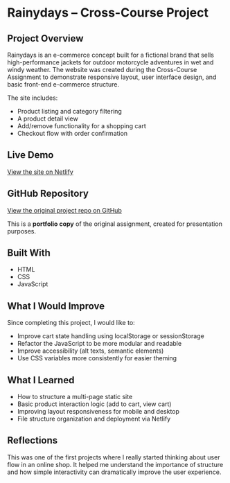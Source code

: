 # Rainydays – Cross-Course Project

## Project Overview

Rainydays is an e-commerce concept built for a fictional brand that sells high-performance jackets for outdoor motorcycle adventures in wet and windy weather. The website was created during the Cross-Course Assignment to demonstrate responsive layout, user interface design, and basic front-end e-commerce structure.

The site includes:
- Product listing and category filtering
- A product detail view
- Add/remove functionality for a shopping cart
- Checkout flow with order confirmation

## Live Demo

[View the site on Netlify](https://lighthearted-khapse-5e518a.netlify.app/)

## GitHub Repository

[View the original project repo on GitHub](https://github.com/krisimo/krisimo.github.io/tree/main/Rainydays)

This is a **portfolio copy** of the original assignment, created for presentation purposes.

## Built With

- HTML
- CSS
- JavaScript 

## What I Would Improve

Since completing this project, I would like to:
- Improve cart state handling using localStorage or sessionStorage
- Refactor the JavaScript to be more modular and readable
- Improve accessibility (alt texts, semantic elements)
- Use CSS variables more consistently for easier theming

## What I Learned

- How to structure a multi-page static site
- Basic product interaction logic (add to cart, view cart)
- Improving layout responsiveness for mobile and desktop
- File structure organization and deployment via Netlify

## Reflections

This was one of the first projects where I really started thinking about user flow in an online shop. It helped me understand the importance of structure and how simple interactivity can dramatically improve the user experience.
